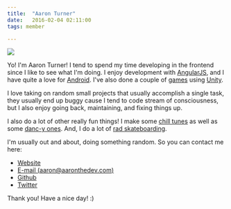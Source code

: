 ```yaml
---
title:  "Aaron Turner"
date:   2016-02-04 02:11:00
tags: member

---
```


<img style="margin-left:auto;margin-right:auto;" src="https://avatars0.githubusercontent.com/u/1448289?v=3&s=460">

Yo! I'm Aaron Turner! I tend to spend my time developing in the frontend since I like to see what I'm doing. I enjoy development with [AngularJS](https://angularjs.org/), and I have quite a love for [Android](http://developer.android.com/index.html). I've also done a couple of [games](https://www.youtube.com/watch?v=0vOuInaCowc) using [Unity](https://unity3d.com/).

I love taking on random small projects that usually accomplish a single task, they usually end up buggy cause I tend to code stream of consciousness, but I also enjoy going back, maintaining, and fixing things up.

I also do a lot of other really fun things! I make some [chill tunes](https://aviscerall.bandcamp.com/album/lps-and-love-songs) as well as some [danc-y ones](https://groovygodzilla.bandcamp.com/album/godzilla-gets-friends). And, I do a lot of [rad skateboarding](https://www.youtube.com/watch?v=_OktGiy8GWg).

I'm usually out and about, doing something random. So you can contact me here:

* [Website](aaron@aaronthedev.com)
* [E-mail (aaron@aaronthedev.com)](aaron@aaronthedev.com)
* [Github](https://github.com/torch2424)
* [Twitter](https://twitter.com/nosinfinite)


Thank you! Have a nice day! :)
